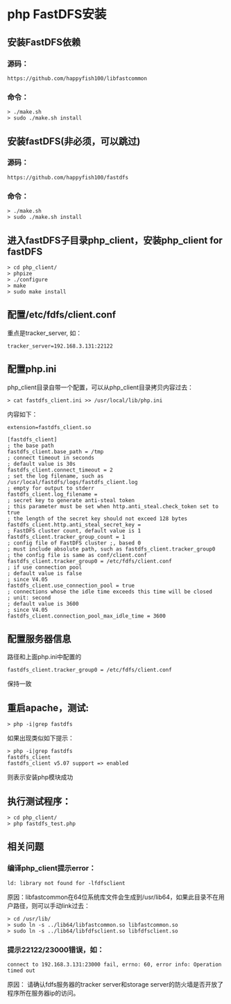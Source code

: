php FastDFS安装
==

## 安装FastDFS依赖

### 源码：

```
https://github.com/happyfish100/libfastcommon
```

### 命令：

```shell
> ./make.sh
> sudo ./make.sh install
```

## 安装fastDFS(非必须，可以跳过)

### 源码：

```
https://github.com/happyfish100/fastdfs
```

### 命令：

```shell
> ./make.sh
> sudo ./make.sh install
```


## 进入fastDFS子目录php_client，安装php_client for fastDFS

```shell
> cd php_client/
> phpize
> ./configure
> make
> sudo make install
```

## 配置/etc/fdfs/client.conf

重点是tracker_server, 如：

```
tracker_server=192.168.3.131:22122

```


## 配置php.ini

php_client目录自带一个配置，可以从php_client目录拷贝内容过去：

```shell
> cat fastdfs_client.ini >> /usr/local/lib/php.ini
```

内容如下：

```
extension=fastdfs_client.so

[fastdfs_client]
; the base path
fastdfs_client.base_path = /tmp
; connect timeout in seconds
; default value is 30s
fastdfs_client.connect_timeout = 2
; set the log filename, such as /usr/local/fastdfs/logs/fastdfs_client.log
; empty for output to stderr
fastdfs_client.log_filename =
; secret key to generate anti-steal token
; this parameter must be set when http.anti_steal.check_token set to true
; the length of the secret key should not exceed 128 bytes
fastdfs_client.http.anti_steal_secret_key =
; FastDFS cluster count, default value is 1
fastdfs_client.tracker_group_count = 1
; config file of FastDFS cluster ;, based 0
; must include absolute path, such as fastdfs_client.tracker_group0
; the config file is same as conf/client.conf
fastdfs_client.tracker_group0 = /etc/fdfs/client.conf
; if use connection pool
; default value is false
; since V4.05
fastdfs_client.use_connection_pool = true
; connections whose the idle time exceeds this time will be closed
; unit: second
; default value is 3600
; since V4.05
fastdfs_client.connection_pool_max_idle_time = 3600
```

## 配置服务器信息

路径和上面php.ini中配置的

```
fastdfs_client.tracker_group0 = /etc/fdfs/client.conf
```

保持一致

## 重启apache，测试:

```
> php -i|grep fastdfs
```

如果出现类似如下提示：

```
> php -i|grep fastdfs
fastdfs_client
fastdfs_client v5.07 support => enabled
```

则表示安装php模块成功

## 执行测试程序：

```
> cd php_client/
> php fastdfs_test.php
```


## 相关问题

### 编译php_client提示error：

```
ld: library not found for -lfdfsclient
```

原因：libfastcommon在64位系统库文件会生成到/usr/lib64，如果此目录不在用户路径，则可以手动link过去：

```
> cd /usr/lib/
> sudo ln -s ../lib64/libfastcommon.so libfastcommon.so
> sudo ln -s ../lib64/libfdfsclient.so libfdfsclient.so
```

### 提示22122/23000错误，如：

```
connect to 192.168.3.131:23000 fail, errno: 60, error info: Operation timed out
```

原因：
请确认fdfs服务器的tracker server和storage server的防火墙是否开放了程序所在服务器ip的访问。




